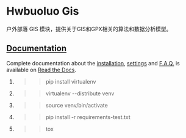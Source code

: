# Hwbuoluo Gis

户外部落 GIS 模块，提供关于GIS和GPX相关的算法和数据分析模型。

## [Documentation](#)

Complete documentation about the
[installation](#),
[settings](#) and
[F.A.Q.](#) is available on
[Read the Docs](#).

1. >> pip install virtualenv
2. >> virtualenv --distribute venv
3. >> source venv/bin/activate
4. >> pip install -r requirements-test.txt
5. >> tox
